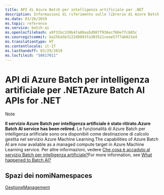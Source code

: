 ```yaml
---
title: API di Azure Batch per intelligenza artificiale per .NET
description: Informazioni di riferimento sulle librerie di Azure Batch per intelligenza artificiale per .NET
ms.date: 03/26/2019
ms.topic: reference
ms.service: batch-ai
ms.openlocfilehash: a9f31bc339b47a80aa5d987f936ecf60e77cb85c
ms.sourcegitcommit: ba256a5b3122d8093fa303521ceae57f7ab023ed
ms.translationtype: HT
ms.contentlocale: it-IT
ms.lasthandoff: 03/29/2019
ms.locfileid: "58617011"
---
```

# <a name="azure-batch-ai-apis-for-net"></a><span data-ttu-id="930a5-103">API di Azure Batch per intelligenza artificiale per .NET</span><span class="sxs-lookup"><span data-stu-id="930a5-103">Azure Batch AI APIs for .NET</span></span>

>[!Note]
><span data-ttu-id="930a5-104">**Il servizio Azure Batch per intelligenza artificiale è stato ritirato.**</span><span class="sxs-lookup"><span data-stu-id="930a5-104">**Azure Batch AI service has been retired.**</span></span> <span data-ttu-id="930a5-105">Le funzionalità di Azure Batch per intelligenza artificiale sono ora disponibili come destinazione di calcolo gestita nel servizio Azure Machine Learning.</span><span class="sxs-lookup"><span data-stu-id="930a5-105">The capabilities of Azure Batch AI are now available as a managed compute target in Azure Machine Learning service.</span></span> <span data-ttu-id="930a5-106">Per altre informazioni, vedere [Che cosa è accaduto al servizio Batch per intelligenza artificiale?](https://aka.ms/batchai-retirement)</span><span class="sxs-lookup"><span data-stu-id="930a5-106">For more information, see [What happened to Batch AI?](https://aka.ms/batchai-retirement)</span></span>

## <a name="namespaces"></a><span data-ttu-id="930a5-107">Spazi dei nomi</span><span class="sxs-lookup"><span data-stu-id="930a5-107">Namespaces</span></span>

[<span data-ttu-id="930a5-108">Gestione</span><span class="sxs-lookup"><span data-stu-id="930a5-108">Management</span></span>](/dotnet/api/overview/azure/batchai/management)
